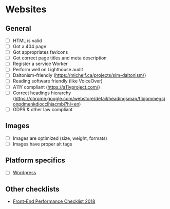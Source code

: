 # Websites

## General

-   [ ] HTML is valid
-   [ ] Got a 404 page
-   [ ] Got appropriates favicons
-   [ ] Got correct page titles and meta description
-   [ ] Register a service Worker
-   [ ] Perform well on Lighthouse audit
-   [ ] Daltonism-friendly (https://michelf.ca/projects/sim-daltonism/)
-   [ ] Reading software friendly (like VoiceOver)
-   [ ] A11Y compliant (https://a11yproject.com/)
-   [ ] Correct headings hierarchy (https://chrome.google.com/webstore/detail/headingsmap/flbjommegcjonpdmenkdiocclhjacmbi?hl=en)
-   [ ] GDPR & other law compliant

## Images

-   [ ] Images are optimized (size, weight, formats)
-   [ ] Images have proper alt tags

## Platform specifics

-   [ ] [Wordpress](wordpress/readme.md)

## Other checklists

-   [Front-End Performance Checklist 2018](https://www.smashingmagazine.com/2018/01/front-end-performance-checklist-2018-pdf-pages/)
